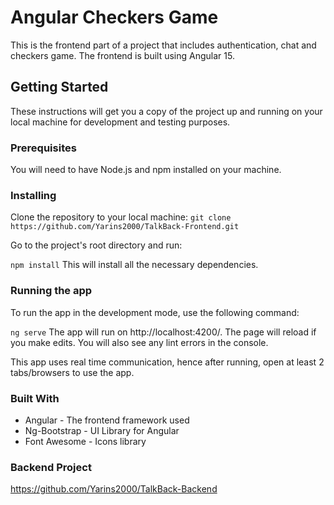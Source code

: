 <!-- # TalkBackUI

This project was generated with [Angular CLI](https://github.com/angular/angular-cli) version 15.0.4.

## Development server

Run `ng serve` for a dev server. Navigate to `http://localhost:4200/`. The application will automatically reload if you change any of the source files.

## Code scaffolding

Run `ng generate component component-name` to generate a new component. You can also use `ng generate directive|pipe|service|class|guard|interface|enum|module`.

## Build

Run `ng build` to build the project. The build artifacts will be stored in the `dist/` directory.

## Running unit tests

Run `ng test` to execute the unit tests via [Karma](https://karma-runner.github.io).

## Running end-to-end tests

Run `ng e2e` to execute the end-to-end tests via a platform of your choice. To use this command, you need to first add a package that implements end-to-end testing capabilities.
-->

# Angular Checkers Game
This is the frontend part of a project that includes authentication, chat and checkers game. The frontend is built using Angular 15.

## Getting Started
These instructions will get you a copy of the project up and running on your local machine for development and testing purposes.

### Prerequisites
You will need to have Node.js and npm installed on your machine.

### Installing
Clone the repository to your local machine: `git clone https://github.com/Yarins2000/TalkBack-Frontend.git`

Go to the project's root directory and run:

`npm install`
This will install all the necessary dependencies.

### Running the app
To run the app in the development mode, use the following command:

`ng serve`
The app will run on http://localhost:4200/. The page will reload if you make edits. You will also see any lint errors in the console.

This app uses real time communication, hence after running, open at least 2 tabs/browsers to use the app.

### Built With
* Angular - The frontend framework used
* Ng-Bootstrap - UI Library for Angular
* Font Awesome - Icons library

### Backend Project
<https://github.com/Yarins2000/TalkBack-Backend>

